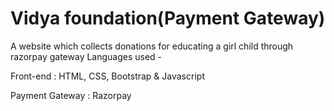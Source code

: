 # Vidya foundation(Payment Gateway)
A website which collects donations for educating a girl child through razorpay gateway
Languages used -

Front-end : HTML, CSS, Bootstrap & Javascript

Payment Gateway : Razorpay

